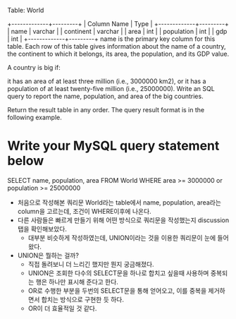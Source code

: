 Table: World

+-------------+---------+
| Column Name | Type    |
+-------------+---------+
| name        | varchar |
| continent   | varchar |
| area        | int     |
| population  | int     |
| gdp         | int     |
+-------------+---------+
name is the primary key column for this table.
Each row of this table gives information about the name of a country, the continent to which it belongs, its area, the population, and its GDP value.

A country is big if:

it has an area of at least three million (i.e., 3000000 km2), or
it has a population of at least twenty-five million (i.e., 25000000).
Write an SQL query to report the name, population, and area of the big countries.

Return the result table in any order.
The query result format is in the following example.

# Write your MySQL query statement below
SELECT name, population, area FROM World WHERE area >= 3000000 or population >= 25000000

- 처음으로 작성해본 쿼리문 World라는 table에서 name, population, area라는 column을 고르는데, 조건이 WHERE이후에 나온다. 
- 다른 사람들은 빠르게 만들기 위해 어떤 방식으로 쿼리문을 작성했는지 discussion탭을 확인해보았다. 
    - 대부분 비슷하게 작성하였는데, UNION이라는 것을 이용한 쿼리문이 눈에 들어왔다. 
- UNION은 뭘하는 걸까? 
    - 직접 돌려보니 더 느리긴 했지만 뭔지 궁금해졌다. 
    - UNION은 조회한 다수의 SELECT문을 하나로 합치고 싶을때 사용하며 중복되는 행은 하나만 표시해 준다고 한다. 
    - OR로 수행한 부분을 두번의 SELECT문을 통해 얻어오고, 이를 중복을 제거하면서 합치는 방식으로 구현한 듯 하다. 
    - OR이 더 효율적일 것 같다. 

